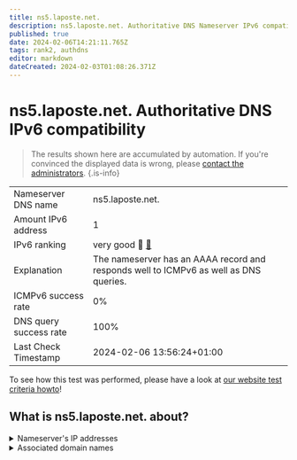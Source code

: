 ```yaml
---
title: ns5.laposte.net.
description: ns5.laposte.net. Authoritative DNS Nameserver IPv6 compatibility
published: true
date: 2024-02-06T14:21:11.765Z
tags: rank2, authdns
editor: markdown
dateCreated: 2024-02-03T01:08:26.371Z
---
```


# ns5.laposte.net. Authoritative DNS IPv6 compatibility

> The results shown here are accumulated by automation. If you're convinced the displayed data is wrong, please [contact the administrators](/howto/chat). 
{.is-info}




|   |   |
| - | - |
| Nameserver DNS name | ns5.laposte.net.
| Amount IPv6 address | 1
| IPv6 ranking | very good :2nd_place_medal: [🔗](/howto/ranking) |
| Explanation | The nameserver has an AAAA record and responds well to ICMPv6 as well as DNS queries. |
| ICMPv6 success rate | 0%|
| DNS query success rate | 100% |
| Last Check Timestamp | 2024-02-06 13:56:24+01:00 |

To see how this test was performed, please have a look at [our website test criteria howto](/howto/testcriteria/authdns)!


## What is ns5.laposte.net. about?




<details>
<summary>Nameserver's IP addresses</summary>

2a03:6f81:200:100::12

</details>



<details>
<summary>Associated domain names</summary>

www.labanquepostale.com

</details>
